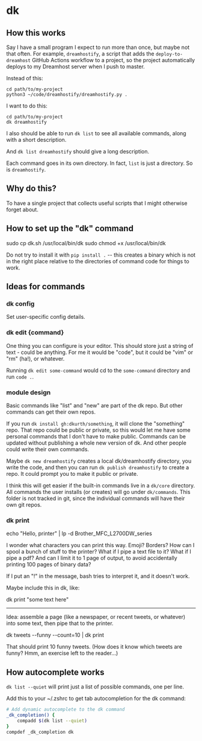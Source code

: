# dk

## How this works

Say I have a small program I expect to run more than once, but maybe not that often. For example, `dreamhostify`, a script that adds the `deploy-to-dreamhost` GitHub Actions workflow to a project, so the project automatically deploys to my Dreamhost server when I push to master.

Instead of this:

```
cd path/to/my-project
python3 ~/code/dreamhostify/dreamhostify.py .
```

I want to do this:

```
cd path/to/my-project
dk dreamhostify
```

I also should be able to run `dk list` to see all available commands, along with a short description.

And `dk list dreamhostify` should give a long description.

Each command goes in its own directory. In fact, `list` is just a directory. So is `dreamhostify`.

## Why do this? 

To have a single project that collects useful scripts that I might otherwise forget about.

## How to set up the "dk" command

sudo cp dk.sh /usr/local/bin/dk
sudo chmod +x /usr/local/bin/dk

Do not try to install it with `pip install .` -- this creates a binary which is not in the right place relative to the directories of command code for things to work.


## Ideas for commands

### dk config

Set user-specific config details.

### dk edit {command}

One thing you can configure is your editor. This should store just a string of text - could be anything. For me it would be "code", but it could be "vim" or "rm" (ha!), or whatever.

Running `dk edit some-command` would cd to the `some-command` directory and run `code .`.

### module design

Basic commands like "list" and "new" are part of the dk repo. But other commands can get their own repos.

If you run `dk install gh:dkurth/something`, it will clone the "something" repo. That repo could be public or private, so this would let me have some personal commands that I don't have to make public. Commands can be updated without publishing a whole new version of dk. And other people could write their own commands.

Maybe `dk new dreamhostify` creates a local dk/dreamhostify directory, you write the code, and then you can run `dk publish dreamhostify` to create a repo. It could prompt you to make it public or private.

I think this will get easier if the built-in commands live in a `dk/core` directory. All commands the user installs (or creates) will go under `dk/commands`. This folder is not tracked in git, since the individual commands will have their own git repos.


### dk print

echo "Hello, printer" | lp -d Brother_MFC_L2700DW_series

I wonder what characters you can print this way. Emoji? Borders? How can I spool a bunch of stuff to the printer? What if I pipe a text file to it? What if I pipe a pdf? And can I limit it to 1 page of output, to avoid accidentally printing 100 pages of binary data?

If I put an "!" in the message, bash tries to interpret it, and it doesn't work.

Maybe include this in dk, like:

dk print "some text here"

---

Idea: assemble a page (like a newspaper, or recent tweets, or whatever) into some text, then pipe that to the printer.

dk tweets --funny --count=10 | dk print

That should print 10 funny tweets. (How does it know which tweets are funny? Hmm, an exercise left to the reader...)

## How autocomplete works

`dk list --quiet` will print just a list of possible commands, one per line.

Add this to your ~/.zshrc to get tab autocompletion for the dk command:

```sh
# Add dynamic autocomplete to the dk command
_dk_completion() {
    compadd $(dk list --quiet)
}
compdef _dk_completion dk
```